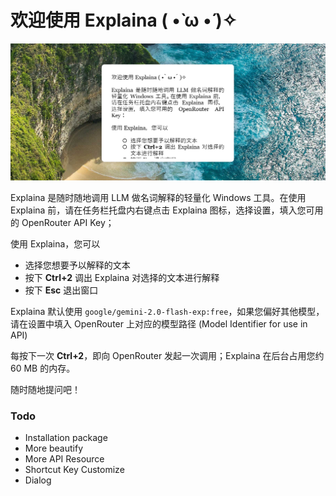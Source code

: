# 欢迎使用 Explaina ( •̀ ω •́ )✧ 

![](https://raw.githubusercontent.com/jzrrrrr/explaina/refs/heads/main/preview.png)

Explaina 是随时随地调用 LLM 做名词解释的轻量化 Windows 工具。在使用 Explaina 前，请在任务栏托盘内右键点击 Explaina 图标，选择设置，填入您可用的 OpenRouter API Key；

使用 Explaina，您可以
- 选择您想要予以解释的文本
- 按下 **Ctrl+2** 调出 Explaina 对选择的文本进行解释
- 按下 **Esc** 退出窗口

Explaina 默认使用 `google/gemini-2.0-flash-exp:free`，如果您偏好其他模型，请在设置中填入 OpenRouter 上对应的模型路径 (Model Identifier for use in API)

每按下一次 **Ctrl+2**，即向 OpenRouter 发起一次调用；Explaina 在后台占用您约 60 MB 的内存。

随时随地提问吧！

### Todo

- Installation package
- More beautify
- More API Resource
- Shortcut Key Customize
- Dialog